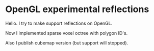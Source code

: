 # OpenGL experimental reflections

Hello. I try to make support reflections on OpenGL.

Now I implemented sparse voxel octree with polygon ID's.

Also I publish cubemap version (but support will stopped).